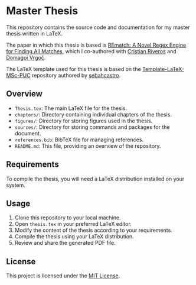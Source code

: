 # Master Thesis

This repository contains the source code and documentation for my master thesis written in LaTeX.

The paper in which this thesis is based is [REmatch: A Novel Regex Engine for Finding All Matches](https://dl.acm.org/doi/abs/10.14778/3611479.3611488), which I co-authored with [Cristian Riveros](https://criveros.sitios.ing.uc.cl/) and [Domagoj Vrgoč](https://dvrgoc.ing.puc.cl/).

The LaTeX template used for this thesis is based on the [Template-LaTeX-MSc-PUC](https://github.com/sebacastroh/Template-LaTeX-MSc-PUC) repository authored by [sebahcastro](https://github.com/sebacastroh).

## Overview

- `Thesis.tex`: The main LaTeX file for the thesis.
- `chapters/`: Directory containing individual chapters of the thesis.
- `figures/`: Directory for storing figures used in the thesis.
- `sources/`: Directory for storing commands and packages for the document.
- `references.bib`: BibTeX file for managing references.
- `README.md`: This file, providing an overview of the repository.

## Requirements

To compile the thesis, you will need a LaTeX distribution installed on your system.

## Usage

1. Clone this repository to your local machine.
2. Open `thesis.tex` in your preferred LaTeX editor.
3. Modify the content of the thesis according to your requirements.
4. Compile the thesis using your LaTeX distribution.
5. Review and share the generated PDF file.

## License

This project is licensed under the [MIT License](LICENSE).
